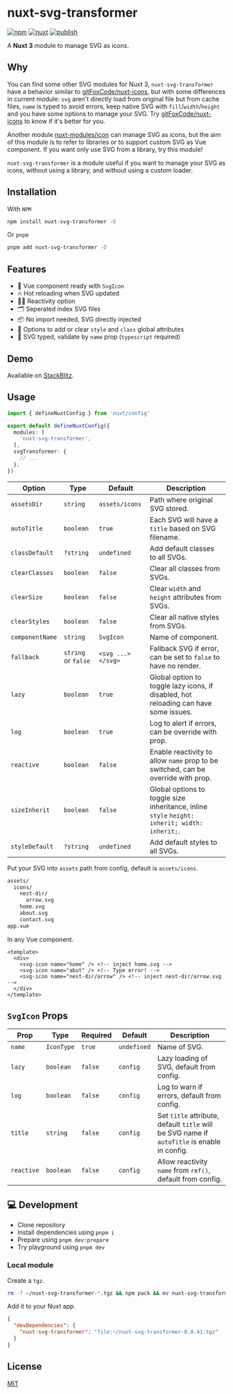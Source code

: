 # nuxt-svg-transformer

[![npm](https://img.shields.io/npm/v/nuxt-svg-transformer.svg?style=flat-square&color=CB3837&logo=npm&logoColor=ffffff&label=npm)](https://www.npmjs.com/package/nuxt-svg-transformer)
[![nuxt](https://img.shields.io/static/v1?label=Nuxt&message=3&color=00C58E&style=flat-square&logo=nuxt.js&logoColor=ffffff)](https://nuxt.com/)
[![publish](https://img.shields.io/github/workflow/status/kiwilan/nuxt-svg-transformer/publish?style=flat-square&logo=github&logoColor=ffffff&label=publish)](https://github.com/kiwilan/nuxt-svg-transformer/actions)

A **Nuxt 3** module to manage SVG as icons.

## Why

You can find some other SVG modules for Nuxt 3, `nuxt-svg-transformer` have a behavior similar to [gitFoxCode/nuxt-icons](https://github.com/gitFoxCode/nuxt-icons), but with some differences in current module: `svg` aren't directly load from original file but from cache files, `name` is typed to avoid errors, keep native SVG with `fill`/`width`/`height` and you have some options to manage your SVG. Try [gitFoxCode/nuxt-icons](https://github.com/gitFoxCode/nuxt-icons) to know if it's better for you.

Another module [nuxt-modules/icon](https://github.com/nuxt-modules/icon) can manage SVG as icons, but the aim of this module is to refer to libraries or to support custom SVG as Vue component. If you want only use SVG from a library, try this module!

`nuxt-svg-transformer` is a module useful if you want to manage your SVG as icons, without using a library, and without using a custom loader.

## Installation

With `NPM`

```bash
npm install nuxt-svg-transformer -D
```

Or `pnpm`

```bash
pnpm add nuxt-svg-transformer -D
```

## Features

- 🔎 Vue component ready with `SvgIcon`
- 🔥 Hot reloading when SVG updated
- 🤙🏻 Reactivity option
- 🗂 Seperated index SVG files
- 📦 No import needed, SVG directly injected
- 🎨 Options to add or clear `style` and `class` global attributes
- 🦾 SVG typed, validate by `name` prop (`typescript` required)

## Demo

Available on [StackBlitz](https://stackblitz.com/edit/nuxt-starter-vvr4qn).

## Usage

```ts
import { defineNuxtConfig } from 'nuxt/config'

export default defineNuxtConfig({
  modules: [
    'nuxt-svg-transformer',
  ],
  svgTransformer: {
    // ...
  },
})
```

| **Option**      | **Type**            | **Default**       | **Description**                                                                               |
| --------------- | ------------------- | ----------------- | --------------------------------------------------------------------------------------------- |
| `assetsDir`     | `string`            | `assets/icons`    | Path where original SVG stored.                                                               |
| `autoTitle`     | `boolean`           | `true`            | Each SVG will have a `title` based on SVG filename.                                           |
| `classDefault`  | `?string`           | `undefined`       | Add default classes to all SVGs.                                                              |
| `clearClasses`  | `boolean`           | `false`           | Clear all classes from SVGs.                                                                  |
| `clearSize`     | `boolean`           | `false`           | Clear `width` and `height` attributes from SVGs.                                              |
| `clearStyles`   | `boolean`           | `false`           | Clear all native styles from SVGs.                                                            |
| `componentName` | `string`            | `SvgIcon`         | Name of component.                                                                            |
| `fallback`      | `string` or `false` | `<svg ...></svg>` | Fallback SVG if error, can be set to `false` to have no render.                               |
| `lazy`          | `boolean`           | `true`            | Global option to toggle lazy icons, if disabled, hot reloading can have some issues.          |
| `log`           | `boolean`           | `true`            | Log to alert if errors, can be override with prop.                                            |
| `reactive`      | `boolean`           | `false`           | Enable reactivity to allow `name` prop to be switched, can be override with prop.             |
| `sizeInherit`   | `boolean`           | `false`           | Global options to toggle size inheritance, inline `style` `height: inherit; width: inherit;`. |
| `styleDefault`  | `?string`           | `undefined`       | Add default styles to all SVGs.                                                               |

Put your SVG into `assets` path from config, default is `assets/icons`.

```bash
assets/
  icons/
    nest-dir/
      arrow.svg
    home.svg
    about.svg
    contact.svg
app.vue
```

In any Vue component.

```vue
<template>
  <div>
    <svg-icon name="home" /> <!-- inject home.svg -->
    <svg-icon name="abut" /> <!-- Type error! -->
    <svg-icon name="nest-dir/arrow" /> <!-- inject nest-dir/arrow.svg -->
  </div>
</template>
```

## `SvgIcon` Props

| **Prop**   | **Type**   | **Required** | **Default** | **Description**                                                                             |
| ---------- | ---------- | ------------ | ----------- | ------------------------------------------------------------------------------------------- |
| `name`     | `IconType` | `true`       | `undefined` | Name of SVG.                                                                                |
| `lazy`     | `boolean`  | `false`      | `config`    | Lazy loading of SVG, default from config.                                                   |
| `log`      | `boolean`  | `false`      | `config`    | Log to warn if errors, default from config.                                                 |
| `title`    | `string`   | `false`      | `config`    | Set `title` attribute, default `title` will be SVG name if `autoTitle` is enable in config. |
| `reactive` | `boolean`  | `false`      | `config`    | Allow reactivity `name` from `ref()`, default from config.                                  |

## 💻 Development

- Clone repository
- Install dependencies using `pnpm i`
- Prepare using `pnpm dev:prepare`
- Try playground using `pnpm dev`

### Local module

Create a `tgz`.

```bash
rm -f ~/nuxt-svg-transformer-*.tgz && npm pack && mv nuxt-svg-transformer-*.tgz ~/
```

Add it to your Nuxt app.

```json
{
  "devDependencies": {
    "nuxt-svg-transformer": "file:~/nuxt-svg-transformer-0.0.41.tgz"
  }
}
```

## License

[MIT](./LICENSE)
